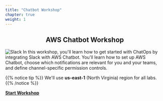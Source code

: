 ```yaml
---
title: "Chatbot Workshop"
chapter: true
weight: 1
---
```


<div style="text-align: center"><h2>AWS Chatbot Workshop</h2></div>

![Slack](images/welcome.png)
In this workshop, you'll learn how to get started with ChatOps by integrating Slack with AWS Chatbot. You'll learn how to set up AWS Chatbot, choose which notifications are relevant for you and your teams, and define channel-specific permission controls.

{{% notice tip %}}
We'll use **us-east-1** (North Virginia) region for all labs.
{{% /notice %}}

**[Start Workshop](/slack)**
